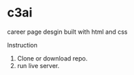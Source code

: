 # c3ai
career page desgin
built with html and css

Instruction 
1. Clone or download repo.
2. run live server.
